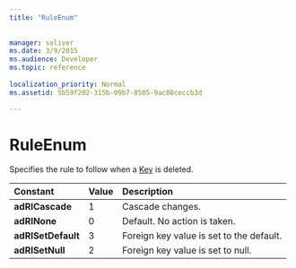 ```yaml
---
title: "RuleEnum"
 
 
manager: soliver
ms.date: 3/9/2015
ms.audience: Developer
ms.topic: reference
  
localization_priority: Normal
ms.assetid: 5b59f202-315b-09b7-8505-9ac08ceccb3d

---
```


# RuleEnum

Specifies the rule to follow when a [Key](key-object-adox.md) is deleted. 
  
|**Constant**|**Value**|**Description**|
|:-----|:-----|:-----|
|**adRICascade** <br/> |1  <br/> |Cascade changes.  <br/> |
|**adRINone** <br/> |0  <br/> |Default. No action is taken.  <br/> |
|**adRISetDefault** <br/> |3  <br/> |Foreign key value is set to the default.  <br/> |
|**adRISetNull** <br/> |2  <br/> |Foreign key value is set to null.  <br/> |
   

